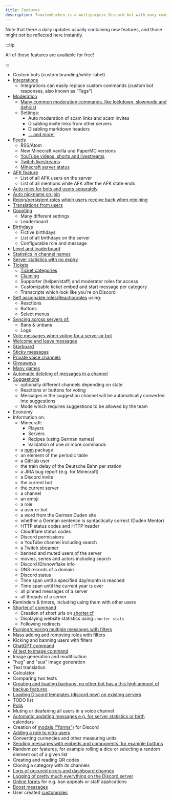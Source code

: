 ```yaml
---
title: Features
description: TomatenKuchen is a multipurpose Discord bot with many common and innovative features for your server. This page lists all features currently available.
---
```


Note that there a daily updates usually containing new features, and those might not be reflected here instantly.

:::tip

All of those features are available for free!

:::

- Custom bots (custom branding/white-label)
- [Integrations](/integrations)
	- Integrations can easily replace custom commands (custom bot responses, also known as "Tags")
- [Moderation](/category/moderation)
	- [Many common moderation commands, like lockdown, slowmode and dehoist](/moderation/commands)
	- Settings:
		- Auto moderation of scam links and scam invites
		- Disabling invite links from other servers
		- Disabling markdown headers
		- [... and more!](/moderation/settings)
- [Feeds](/feeds)
	- RSS/Atom
	- New Minecraft vanilla und PaperMC versions
	- [YouTube videos, shorts and livestreams](/youtube)
	- [Twitch livestreams](/twitch)
	- [Minecraft server status](/mcupdate)
- [AFK feature](/afk)
	- List of all AFK users on the server
	- List of all mentions while AFK after the AFK state ends
- [Auto roles for bots and users separately](/autorole)
- [Auto nickname on join](/autorole)
- [Rejoin/persistent roles which users receive back when rejoining](/autorole)
- [Translations from users](/translate)
- [Counting](/counting)
	- Many different settings
	- Leaderboard
- [Birthdays](/birthday)
	- Fictive birthdays
	- List of all birthdays on the server
	- Configurable role and message
- [Level and leaderboard](/level)
- [Statistics in channel names](/serverstats)
- [Server statistics with no expiry](/serverstats)
- [Tickets](/category/tickets)
	- [Ticket categories](/tickets/general)
	- [Claiming](/tickets/commands)
	- Supporter (helper/staff) and moderator roles for access
	- Customizable ticket embed and start message per category
	- Transcripts which look like you're on Discord
- [Self assignable roles/Reactionroles](/reactionroles) using:
	- Reactions
	- Buttons
	- Select menus
- [Syncing across servers of:](/sync)
	- Bans & unbans
	- Logs
- [Vote messages when voting for a server or bot](/voting)
- [Welcome and leave messages](/welcome-leave)
- [Starboard](/starboard)
- [Sticky messages](/sticky)
- [Private voice channels](/privatevoice)
- [Giveaways](/giveaways)
- [Many games](/games)
- [Automatic deleting of messages in a channel](/autodelete)
- [Suggestions](/suggest)
	- optionally different channels depending on state
	- Reactions or buttons for voting
	- Messages in the suggestion channel will be automatically converted into suggestions
	- Mode which requires suggestions to be allowed by the team
- Economy
- Information on:
	- Minecraft:
		- Players
		- Servers
		- Recipes (using German names)
		- Validation of one or more commands
	- a [npm](https://npmjs.com) package
	- an element of the periodic table
	- a [GitHub](https://github.com) user
	- the train delay of the Deutsche Bahn per station
	- a JIRA bug report (e.g. for Minecraft)
	- a Discord invite
	- the current bot
	- the current server
	- a channel
	- an emoji
	- a role
	- a user or bot
	- a word from the German Duden site
	- whether a German sentence is syntactically correct (Duden Mentor)
	- HTTP status codes and HTTP header
	- Cloudflare status codes
	- Discord permissions
	- a YouTube channel including search
	- a [Twitch streamer](/twitch#commands)
	- banned and muted users of the server
	- movies, series and actors including search
	- Discord ID/snowflake info
	- DNS records of a domain
	- Discord status
	- Time span until a specified day/month is reached
	- Time span until the current year is over
	- all pinned messages of a server
	- all threads of a server
- Reminders & timers, including using them with other users
- [Shorter.cf command](/shorter)
	- Creation of short urls on [shorter.cf](https://shorter.cf)
	- Displaying website statistics using `shorter stats`
	- Following redirects
- [Purging/clearing multiple messages with filters](/moderation/purge)
- [Mass adding and removing roles with filters](/moderation/massactions)
- Kicking and banning users with filters
- [ChatGPT command](/ai/chatgpt)
- [AI text to image command](/ai/text2img)
- Image generation and modification
- "hug" and "sus" image generation
- Text translation
- Calculator
- Comparing two texts
- [Creating and loading backups, no other bot has a this high amount of backup features](/backups)
- [Loading Discord templates (discord.new) on existing servers](/backups#templates)
- TODO list
- [Polls](/poll)
- Muting or deafening all users in a voice channel
- [Automatic updating messages e.g. for server statistics or birth calendars](/autoupdate)
- Creation of [modals ("forms")](/modals) for Discord
- [Adding a role to nitro users](/nitroverify)
- Converting currencies and other measuring units
- [Sending messages with embeds and components, for example buttons](https://embed.tomatenkuchen.com)
- Randomizer features, for example rolling a dice or selecting a random element out of a given list
- Creating and reading QR codes
- Cloning a category with its channels
- [Logs of occured errors and dashboard changes](/error)
- [Logging of pretty much everything on the Discord server](/logs)
- [Online forms](/forms) for e.g. ban appeals or staff applications
- [Boost messages](/boostmessages)
- User created [customroles](/customroles)
